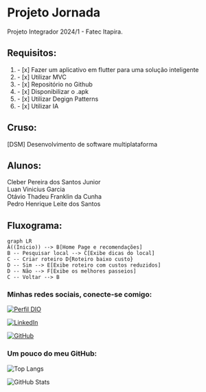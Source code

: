 # Projeto Jornada
Projeto Integrador 2024/1 - Fatec Itapira.

## Requisitos:
<ol>
    <li>- [x] Fazer um aplicativo em flutter para uma solução inteligente​</li>
    <li>- [x] Utilizar MVC</li>
    <li>- [x] Repositório no Github</li>
    <li>- [x] Disponibilizar o .apk</li>
    <li>- [x] Utilizar Degign Patterns</li>
    <li>- [x] Utilizar IA</li>
</ol> 

## Cruso:

[DSM] Desenvolvimento de software multiplataforma

## Alunos:

Cleber Pereira dos Santos Junior<br>
Luan Vinicius Garcia<br>
Otávio Thadeu Franklin da Cunha<br>
Pedro Henrique Leite dos Santos<br>

## Fluxograma:


```mermaid
graph LR
A((Inicio)) --> B[Home Page e recomendações]
B -- Pesquisar local --> C[Exibe dicas do local]
C -- Criar roteiro D{Roteiro baixo custo}
D -- Sim --> E[Exibe roteiro com custos reduzidos]
D -- Não --> F[Exibe os melhores passeios]
C -- Voltar --> B
```

### Minhas redes sociais, conecte-se comigo:
[![Perfil DIO](https://img.shields.io/badge/-Meu%20Perfil%20na%20DIO-30A3DC?style=for-the-badge)](https://www.dio.me/users/otavio_89908)

[![LinkedIn](https://img.shields.io/badge/-LinkedIn-000?style=for-the-badge&logo=linkedin&logoColor=30A3DC)](https://www.linkedin.com/in/ot%C3%A1vio-cunha-827560209/)

[![GitHub](https://img.shields.io/badge/-github-000?style=for-the-badge&logo=github&logoColor=30A3DC)](https://github.com/otaviotfcunha)

### Um pouco do meu GitHub:

![Top Langs](https://github-readme-stats-git-masterrstaa-rickstaa.vercel.app/api/top-langs/?username=otaviotfcunha&layout=compact&bg_color=000&border_color=30A3DC&title_color=FFF&text_color=FFF)

![GitHub Stats](https://github-readme-stats.vercel.app/api?username=otaviotfcunha&theme=transparent&bg_color=000&border_color=30A3DC&show_icons=true&icon_color=30A3DC&title_color=FFF&text_color=FFF)


